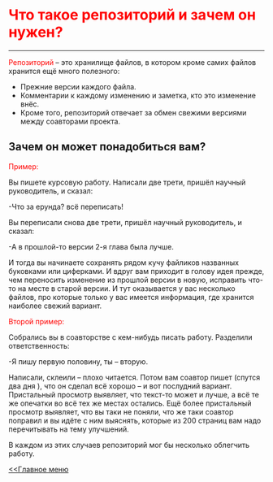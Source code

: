 # <span style="color:red"> Что такое репозиторий и зачем он нужен?</span>

___

<span style="color:red">Репозиторий</span> – это хранилище файлов, в котором кроме самих файлов хранится ещё много полезного:

+ Прежние версии каждого файла.
+ Комментарии к каждому изменению и заметка, кто это изменение внёс.
+ Кроме того, репозиторий отвечает за обмен свежими версиями между соавторами проекта.

## Зачем он может понадобиться вам?

<span style="color:red">Пример:</span>

Вы пишете курсовую работу. Написали две трети, пришёл научный руководитель, и сказал:

-Что за ерунда? всё переписать!

Вы переписали снова две трети, пришёл научный руководитель, и сказал:

-А в прошлой-то версии 2-я глава была лучше.

И тогда вы начинаете сохранять рядом кучу файликов названных буковками или циферками. И вдруг вам приходит в голову идея прежде, чем переносить изменение из прошлой версии в новую, исправить что-то на месте в старой версии. И тут оказывается у вас несколько файлов, про которые только у вас имеется информация, где хранится наиболее свежий вариант.

<span style="color:red">Второй пример:</span>

Собрались вы в соавторстве с кем-нибудь писать работу. Разделили ответственность:

-Я пишу первую половину, ты – вторую.

Написали, склеили – плохо читается. Потом вам соавтор пишет (спутся два дня ), что он сделал всё хорошо – и вот послудний вариант. Пристальный просмотр выявляет, что текст-то может и лучше, а всё те же опечатки во всё тех же местах остались. Ещё более пристальный просмотр выявляет, что вы таки не поняли, что же таки соавтор поправил и вы идёте с ним выяснять, которые из 200 страниц вам надо перечитывать на тему улучшений.

В каждом из этих случаев репозиторий мог бы несколько облегчить работу.

[<<Главное меню](./readme.md)
